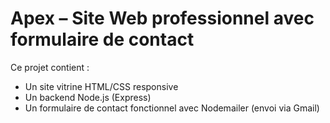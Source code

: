 # Apex – Site Web professionnel avec formulaire de contact

Ce projet contient :
- Un site vitrine HTML/CSS responsive
- Un backend Node.js (Express)
- Un formulaire de contact fonctionnel avec Nodemailer (envoi via Gmail)


